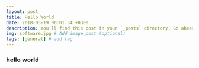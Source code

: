```yaml
---
layout: post
title: Hello World
date: 2018-03-19 00:01:54 +0300
description: You’ll find this post in your `_posts` directory. Go ahead and edit it and re-build the site to see your changes. # Add post description (optional)
img: software.jpg # Add image post (optional)
tags: [general] # add tag
---
```


### hello world
